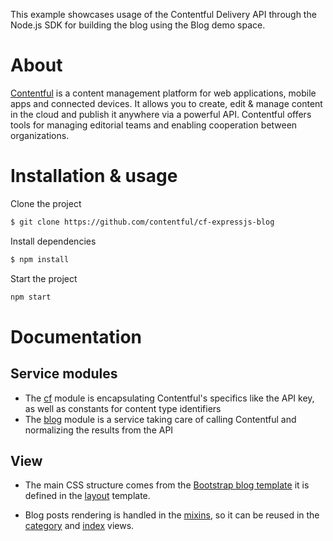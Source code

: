 This example showcases usage of the Contentful Delivery API through the Node.js SDK for building the blog using the Blog demo space.

# About

[Contentful](https://www.contentful.com) is a content management platform for web applications, mobile apps and connected devices. It allows you to create, edit & manage content in the cloud and publish it anywhere via a powerful API. Contentful offers tools for managing editorial teams and enabling cooperation between organizations.

# Installation & usage

Clone the project 

```sh
$ git clone https://github.com/contentful/cf-expressjs-blog
```

Install dependencies

```sh
$ npm install
```

Start the project

```sh
npm start
```
# Documentation

## Service modules
* The [cf](services/cf.js) module is encapsulating Contentful's specifics like the API key, as well as constants for content type identifiers
* The [blog](services/blog.js) module is a service taking care of calling Contentful and normalizing the results from the API

## View
* The main CSS structure comes from the [Bootstrap blog template](http://getbootstrap.com/examples/blog/) it is defined in the [layout](views/layout.jade) template.

* Blog posts rendering is handled in the [mixins](views/mixins.jade), so it can be reused in the [category](views/category.jade) and [index](views/index.jade) views.
